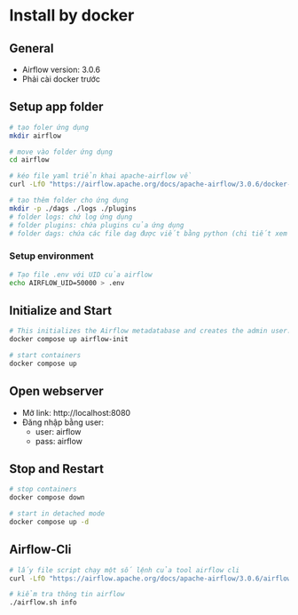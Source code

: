 # Install by docker

## General

- Airflow version: 3.0.6
- Phải cài docker trước

## Setup app folder

```bash
# tạo foler ứng dụng
mkdir airflow

# move vào folder ứng dụng
cd airflow

# kéo file yaml triển khai apache-airflow về
curl -LfO "https://airflow.apache.org/docs/apache-airflow/3.0.6/docker-compose.yaml"

# tạo thêm folder cho ứng dụng
mkdir -p ./dags ./logs ./plugins
# folder logs: chứ log ứng dụng
# folder plugins: chứa plugins của ứng dụng
# folder dags: chứa các file dag được viết bằng python (chi tiết xem chỗ khác)
```

### Setup environment

```bash
# Tạo file .env với UID của airflow
echo AIRFLOW_UID=50000 > .env
```

## Initialize and Start

```bash
# This initializes the Airflow metadatabase and creates the admin user.
docker compose up airflow-init

# start containers
docker compose up
```

## Open webserver

- Mở link: http://localhost:8080
- Đăng nhập bằng user:
  - user: airflow
  - pass: airflow

## Stop and Restart

```bash
# stop containers
docker compose down

# start in detached mode
docker compose up -d
```

## Airflow-Cli

```bash
# lấy file script chạy một số lệnh của tool airflow cli
curl -LfO "https://airflow.apache.org/docs/apache-airflow/3.0.6/airflow.sh"

# kiểm tra thông tin airflow
./airflow.sh info
```
